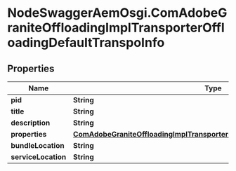 # NodeSwaggerAemOsgi.ComAdobeGraniteOffloadingImplTransporterOffloadingDefaultTranspoInfo

## Properties
Name | Type | Description | Notes
------------ | ------------- | ------------- | -------------
**pid** | **String** |  | [optional] 
**title** | **String** |  | [optional] 
**description** | **String** |  | [optional] 
**properties** | [**ComAdobeGraniteOffloadingImplTransporterOffloadingDefaultTranspoProperties**](ComAdobeGraniteOffloadingImplTransporterOffloadingDefaultTranspoProperties.md) |  | [optional] 
**bundleLocation** | **String** |  | [optional] 
**serviceLocation** | **String** |  | [optional] 


